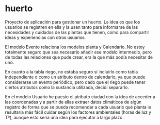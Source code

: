# huerto
Proyecto de aplicación para gestionar un huerto. La idea es que los usuarios se registren en ella y la usen tanto para informarse de las necesidades y cuidados de las plantas que tienen, como para compartir ideas y experiencias con otros usuarios. 

El modelo Evento relaciona los modelos planta y Calendario. No estoy totalmente seguro que sea necesario añadir ese modelo intermedio, pero de todas las relaciones que pude crear, era la que más podía necesitar de uno.

En cuanto a la tabla riego, no estaba seguro si incluirlo como tabla independiente o como un atributo dentro de calendario, ya que puede considerarse un evento periódico, pero dado que el riego puede tener ciertos atributos como la sustancia utilizada, decidí separarlo.

En el modelo Usuario he puesto el atributo ciudad con la idea de acceder a las coordenadas y a partir de ellas extraer datos climáticos de algún registro de forma que se pueda recomendar a cada usuario qué planta le resultaría más fácil cuidar según los factores ambientales (horas de luz y Tª), aunque esto sería una idea para ejecutar a largo plazo.